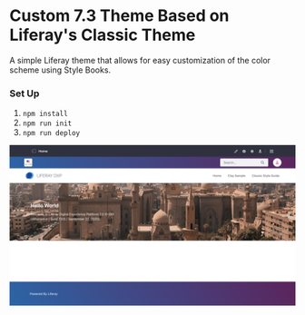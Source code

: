 # Custom 7.3 Theme Based on Liferay's Classic Theme

A simple Liferay theme that allows for easy customization of the color scheme using Style Books.

### Set Up

1. `npm install`
2. `npm run init`
3. `npm run deploy`

![screenshot](/images/screenshot.png)